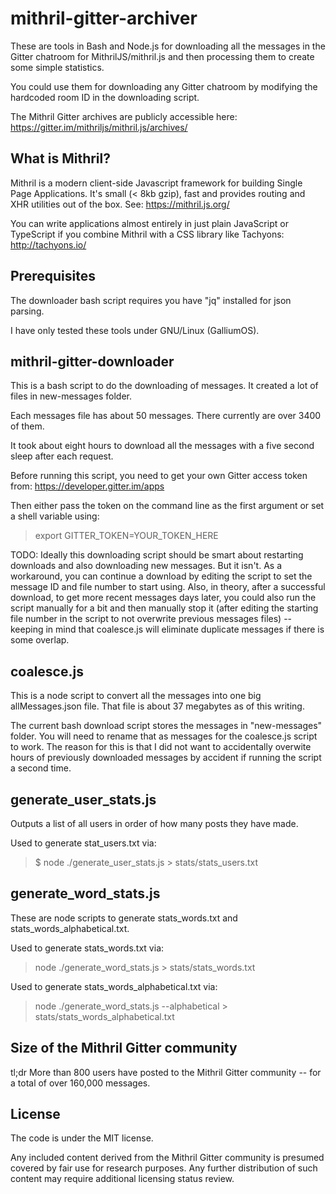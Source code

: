 # mithril-gitter-archiver

These are tools in Bash and Node.js for downloading
all the messages in the Gitter chatroom for MithrilJS/mithril.js
and then processing them to create some simple statistics.

You could use them for downloading any Gitter chatroom
by modifying the hardcoded room ID in the downloading script.

The Mithril Gitter archives are publicly accessible here:
https://gitter.im/mithriljs/mithril.js/archives/

## What is Mithril?

Mithril is a modern client-side Javascript framework for building Single Page Applications.
It's small (< 8kb gzip), fast and provides routing and XHR utilities out of the box.
See: https://mithril.js.org/

You can write applications almost entirely in just plain JavaScript or TypeScript 
if you combine Mithril with a CSS library like Tachyons: http://tachyons.io/

## Prerequisites

The downloader bash script requires you have "jq" installed for json parsing.

I have only tested these tools under GNU/Linux (GalliumOS).

## mithril-gitter-downloader

This is a bash script to do the downloading of messages.
It created a lot of files in new-messages folder.

Each messages file has about 50 messages.
There currently are over 3400 of them.

It took about eight hours to download all the messages with a five second sleep after each request.

Before running this script, you need to get your own Gitter access token from: https://developer.gitter.im/apps

Then either pass the token on the command line as the first argument or set a shell variable using: 
> export GITTER_TOKEN=YOUR_TOKEN_HERE

TODO: Ideally this downloading script should be smart about restarting downloads and also downloading new messages. But it isn't. As a workaround, you can continue a download by editing the script to set the message ID and file number to start using. Also, in theory, after a successful download, to get more recent messages days later, you could also run the script manually for a bit and then manually stop it (after editing the starting file number in the script to not overwrite previous messages files) -- keeping in mind that coalesce.js will eliminate duplicate messages if there is some overlap.

## coalesce.js

This is a node script to convert all the messages into one big allMessages.json file.
That file is about 37 megabytes as of this writing.

The current bash download script stores the messages in "new-messages" folder.
You will need to rename that as messages for the coalesce.js script to work.
The reason for this is that I did not want to accidentally overwite hours of previously downloaded
messages by accident if running the script a second time.

## generate_user_stats.js

Outputs a list of all users in order of how many posts they have made.

Used to generate stat_users.txt via:
> $ node ./generate_user_stats.js > stats/stats_users.txt

## generate_word_stats.js

These are node scripts to generate stats_words.txt and stats_words_alphabetical.txt.

Used to generate stats_words.txt via:
> node ./generate_word_stats.js > stats/stats_words.txt

Used to generate stats_words_alphabetical.txt via:
> node ./generate_word_stats.js --alphabetical > stats/stats_words_alphabetical.txt

## Size of the Mithril Gitter community

tl;dr More than 800 users have posted to the Mithril Gitter community -- for a total of over 160,000 messages.

## License

The code is under the MIT license.

Any included content derived from the Mithril Gitter community is presumed covered by fair use for research purposes.
Any further distribution of such content may require additional licensing status review.
